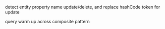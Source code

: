 detect entity property name update/delete, and replace hashCode token for update 

query warm up across composite pattern